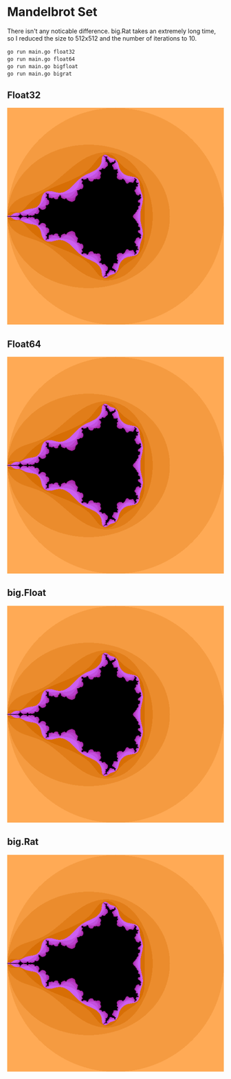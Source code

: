 # Mandelbrot Set
There isn't any noticable difference. big.Rat takes an extremely long time, so I reduced the size to 512x512 and the number of iterations to 10.

```sh
go run main.go float32
go run main.go float64
go run main.go bigfloat
go run main.go bigrat
```
## Float32
![](float32.png)

## Float64
![](float64.png)

## big.Float
![](bigfloat.png)

## big.Rat
![](bigrat.png)